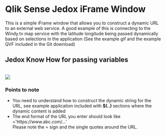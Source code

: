 # Qlik Sense Jedox iFrame Window

This is a simple iFrame window that allows you to construct a dynamic URL to an external web service. A good example of this is connecting to the Windy.tv map service with the latitude longitude being passed dynamically based on selections in the application (See the example gif and the example QVF included in the Git download)

## Jedox Know How for passing variables



<br>
<img src="https://github.com/informatec/qsJedox/blob/master/img/1.gif">
<br>


<h3>Points to note</h3>
<ul><li>You need to understand how to construct the dynamic string for the URL, see example application included with <b> $(..) </b>  sections where the dynamic content is added </li>
<li>The end format of the URL you enter should look like ='https://www.abc.com/...'<br>
Please note the = sign and the single quotes around the URL.</li>
</ul>
